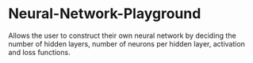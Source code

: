 # Neural-Network-Playground
Allows the user to construct their own neural network by deciding the number of hidden layers, number of neurons per hidden layer, activation and loss functions.
